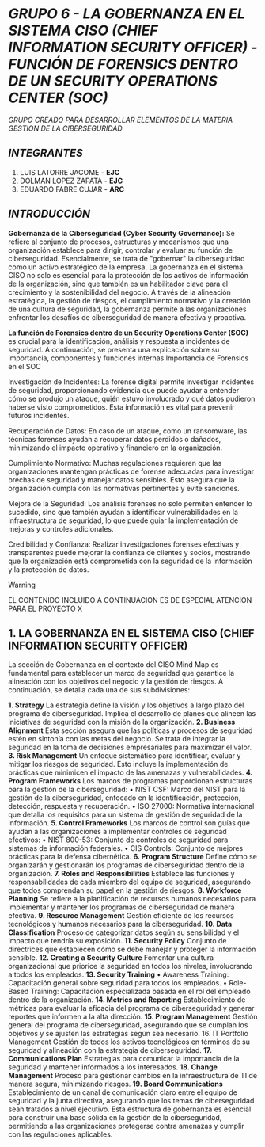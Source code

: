 # _**GRUPO 6 - LA GOBERNANZA EN EL SISTEMA CISO (CHIEF INFORMATION SECURITY OFFICER) - FUNCIÓN DE FORENSICS DENTRO DE UN SECURITY OPERATIONS CENTER (SOC)**_

_GRUPO CREADO PARA DESARROLLAR ELEMENTOS DE LA MATERIA GESTION DE LA CIBERSEGURIDAD_

## _INTEGRANTES_

1. LUIS LATORRE JACOME - **EJC**
2. DOLMAN LOPEZ ZAPATA - **EJC**
3. EDUARDO FABRE CUJAR - **ARC**

## _INTRODUCCIÓN_

**Gobernanza de la Ciberseguridad (Cyber Security Governance):** Se refiere al conjunto de procesos, estructuras y mecanismos que una organización establece para dirigir, controlar y evaluar su función de ciberseguridad. Esencialmente, se trata de "gobernar" la ciberseguridad como un activo estratégico de la empresa. 
La gobernanza en el sistema CISO no solo es esencial para la protección de los activos de información de la organización, sino que también es un habilitador clave para el crecimiento y la sostenibilidad del negocio. A través de la alineación estratégica, la gestión de riesgos, el cumplimiento normativo y la creación de una cultura de seguridad, la gobernanza permite a las organizaciones enfrentar los desafíos de ciberseguridad de manera efectiva y proactiva.

**La función de Forensics dentro de un Security Operations Center (SOC)** es crucial para la identificación, análisis y respuesta a incidentes de seguridad. A continuación, se presenta una explicación sobre su importancia, componentes y funciones internas.Importancia de Forensics en el SOC

Investigación de Incidentes: La forense digital permite investigar incidentes de seguridad, proporcionando evidencia que puede ayudar a entender cómo se produjo un ataque, quién estuvo involucrado y qué datos pudieron haberse visto comprometidos. Esta información es vital para prevenir futuros incidentes.

Recuperación de Datos: En caso de un ataque, como un ransomware, las técnicas forenses ayudan a recuperar datos perdidos o dañados, minimizando el impacto operativo y financiero en la organización.

Cumplimiento Normativo: Muchas regulaciones requieren que las organizaciones mantengan prácticas de forense adecuadas para investigar brechas de seguridad y manejar datos sensibles. Esto asegura que la organización cumpla con las normativas pertinentes y evite sanciones.

Mejora de la Seguridad: Los análisis forenses no solo permiten entender lo sucedido, sino que también ayudan a identificar vulnerabilidades en la infraestructura de seguridad, lo que puede guiar la implementación de mejoras y controles adicionales.

Credibilidad y Confianza: Realizar investigaciones forenses efectivas y transparentes puede mejorar la confianza de clientes y socios, mostrando que la organización está comprometida con la seguridad de la información y la protección de datos.
>[!WARNING]
>EL CONTENIDO INCLUIDO A CONTINUACION ES DE ESPECIAL ATENCION PARA EL PROYECTO X

## 1. LA GOBERNANZA EN EL SISTEMA CISO (CHIEF INFORMATION SECURITY OFFICER)

La sección de Gobernanza en el contexto del CISO Mind Map es fundamental para establecer un marco de seguridad que garantice la alineación con los objetivos del negocio y la gestión de riesgos. A continuación, se detalla cada una de sus subdivisiones:

**1. Strategy**
La estrategia define la visión y los objetivos a largo plazo del programa de ciberseguridad. Implica el desarrollo de planes que alineen las iniciativas de seguridad con la misión de la organización.
**2. Business Alignment**
Esta sección asegura que las políticas y procesos de seguridad estén en sintonía con las metas del negocio. Se trata de integrar la seguridad en la toma de decisiones empresariales para maximizar el valor.
**3. Risk Management**
Un enfoque sistemático para identificar, evaluar y mitigar los riesgos de seguridad. Esto incluye la implementación de prácticas que minimicen el impacto de las amenazas y vulnerabilidades.
**4. Program Frameworks**
Los marcos de programas proporcionan estructuras para la gestión de la ciberseguridad: 
•	NIST CSF: Marco del NIST para la gestión de la ciberseguridad, enfocado en la identificación, protección, detección, respuesta y recuperación.
•	ISO 27000: Normativa internacional que detalla los requisitos para un sistema de gestión de seguridad de la información.
**5. Control Frameworks**
Los marcos de control son guías que ayudan a las organizaciones a implementar controles de seguridad efectivos: 
•	NIST 800-53: Conjunto de controles de seguridad para sistemas de información federales.
•	CIS Controls: Conjunto de mejores prácticas para la defensa cibernética.
**6. Program Structure**
Define cómo se organizarán y gestionarán los programas de ciberseguridad dentro de la organización.
**7. Roles and Responsibilities**
Establece las funciones y responsabilidades de cada miembro del equipo de seguridad, asegurando que todos comprendan su papel en la gestión de riesgos.
**8. Workforce Planning**
Se refiere a la planificación de recursos humanos necesarios para implementar y mantener los programas de ciberseguridad de manera efectiva.
**9. Resource Management**
Gestión eficiente de los recursos tecnológicos y humanos necesarios para la ciberseguridad.
**10. Data Classification**
Proceso de categorizar datos según su sensibilidad y el impacto que tendría su exposición.
**11. Security Policy**
Conjunto de directrices que establecen cómo se debe manejar y proteger la información sensible.
**12. Creating a Security Culture**
Fomentar una cultura organizacional que priorice la seguridad en todos los niveles, involucrando a todos los empleados.
**13. Security Training**
•	Awareness Training: Capacitación general sobre seguridad para todos los empleados.
•	Role-Based Training: Capacitación especializada basada en el rol del empleado dentro de la organización.
**14. Metrics and Reporting**
Establecimiento de métricas para evaluar la eficacia del programa de ciberseguridad y generar reportes que informen a la alta dirección.
**15. Program Management**
Gestión general del programa de ciberseguridad, asegurando que se cumplan los objetivos y se ajusten las estrategias según sea necesario.
16. IT Portfolio Management
Gestión de todos los activos tecnológicos en términos de su seguridad y alineación con la estrategia de ciberseguridad.
**17. Communications Plan**
Estrategias para comunicar la importancia de la seguridad y mantener informados a los interesados.
**18. Change Management**
Proceso para gestionar cambios en la infraestructura de TI de manera segura, minimizando riesgos.
**19. Board Communications**
Establecimiento de un canal de comunicación claro entre el equipo de seguridad y la junta directiva, asegurando que los temas de ciberseguridad sean tratados a nivel ejecutivo.
Esta estructura de gobernanza es esencial para construir una base sólida en la gestión de la ciberseguridad, permitiendo a las organizaciones protegerse contra amenazas y cumplir con las regulaciones aplicables.
